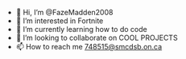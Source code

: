 - 👋 Hi, I’m @FazeMadden2008
- 👀 I’m interested in Fortnite
- 🌱 I’m currently learning how to do code
- 💞️ I’m looking to collaborate on COOL PROJECTS
- 📫 How to reach me 748515@smcdsb.on.ca

<!---
FazeMadden2008/FazeMadden2008 is a ✨ special ✨ repository because its `README.md` (this file) appears on your GitHub profile.
You can click the Preview link to take a look at your changes.
--->
